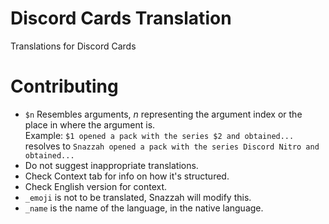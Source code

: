 # Discord Cards Translation
Translations for Discord Cards

# Contributing

- `$n` Resembles arguments, *n* representing the argument index or the place in where the argument is.  
   Example: `$1 opened a pack with the series $2 and obtained...` resolves to `Snazzah opened a pack with the series Discord Nitro and obtained...`
- Do not suggest inappropriate translations.
- Check Context tab for info on how it's structured.
- Check English version for context.
- `_emoji` is not to be translated, Snazzah will modify this.
- `_name` is the name of the language, in the native language.
